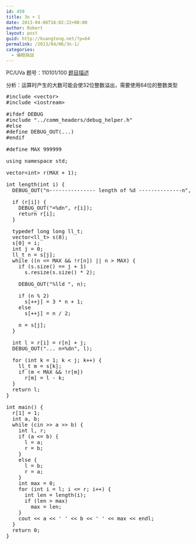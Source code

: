 ```yaml
---
id: 459
title: 3n + 1
date: 2013-04-06T16:02:22+00:00
author: Robert
layout: post
guid: http://kuangtong.net/?p=64
permalink: /2013/04/06/3n-1/
categories:
  - 编程挑战
---
```

PC/UVa 题号：110101/100 <a href="http://uva.onlinejudge.org/index.php?option=com_onlinejudge&Itemid=8&category=29&page=show_problem&problem=36" target="_blank">题目描述</a>

分析：运算时产生的大数可能会使32位整数溢出，需要使用64位的整数类型<!--more-->

<pre class="brush: cpp; title: ; notranslate" title="">#include &lt;vector&gt;
#include &lt;iostream&gt;

#ifdef DEBUG
#include "../comm_headers/debug_helper.h"
#else
#define DEBUG_OUT(...)
#endif

#define MAX 999999

using namespace std;

vector&lt;int&gt; r(MAX + 1);

int length(int i) {
  DEBUG_OUT("n--------------- length of %d --------------n", i);

  if (r[i]) {
    DEBUG_OUT("=%dn", r[i]);
    return r[i];
  }

  typedef long long ll_t;
  vector&lt;ll_t&gt; s(8);
  s[0] = i;
  int j = 0;
  ll_t n = s[j];
  while ((n &lt;= MAX && !r[n]) || n &gt; MAX) {
    if (s.size() == j + 1)
      s.resize(s.size() * 2);

    DEBUG_OUT("%lld ", n);

    if (n % 2)
      s[++j] = 3 * n + 1;
    else
      s[++j] = n / 2;

    n = s[j];
  }

  int l = r[i] = r[n] + j;
  DEBUG_OUT("... n=%dn", l);

  for (int k = 1; k &lt; j; k++) {
    ll_t m = s[k];
    if (m &lt; MAX && !r[m])
      r[m] = l - k;
  }
  return l;
}

int main() {
  r[1] = 1;
  int a, b;
  while (cin &gt;&gt; a &gt;&gt; b) {
    int l, r;
    if (a &lt;= b) {
      l = a;
      r = b;
    }
    else {
      l = b;
      r = a;
    }
    int max = 0;
    for (int i = l; i &lt;= r; i++) {
      int len = length(i);
      if (len &gt; max)
        max = len;
    }
    cout &lt;&lt; a &lt;&lt; ' ' &lt;&lt; b &lt;&lt; ' ' &lt;&lt; max &lt;&lt; endl;
  }
  return 0;
}
</pre>

<div class="addtoany_share_save_container addtoany_content_bottom">
  <div class="a2a_kit a2a_kit_size_32 addtoany_list a2a_target" id="wpa2a_2">
    <a class="a2a_button_facebook" href="http://www.addtoany.com/add_to/facebook?linkurl=http%3A%2F%2Fkuangtong.me%2F2013%2F04%2F06%2F3n-1%2F&linkname=3n%20%2B%201" title="Facebook" rel="nofollow" target="_blank"></a><a class="a2a_button_twitter" href="http://www.addtoany.com/add_to/twitter?linkurl=http%3A%2F%2Fkuangtong.me%2F2013%2F04%2F06%2F3n-1%2F&linkname=3n%20%2B%201" title="Twitter" rel="nofollow" target="_blank"></a><a class="a2a_button_google_plus" href="http://www.addtoany.com/add_to/google_plus?linkurl=http%3A%2F%2Fkuangtong.me%2F2013%2F04%2F06%2F3n-1%2F&linkname=3n%20%2B%201" title="Google+" rel="nofollow" target="_blank"></a><a class="a2a_button_sina_weibo" href="http://www.addtoany.com/add_to/sina_weibo?linkurl=http%3A%2F%2Fkuangtong.me%2F2013%2F04%2F06%2F3n-1%2F&linkname=3n%20%2B%201" title="Sina Weibo" rel="nofollow" target="_blank"></a><a class="a2a_dd addtoany_share_save" href="https://www.addtoany.com/share_save"></a>
  </div>
</div>